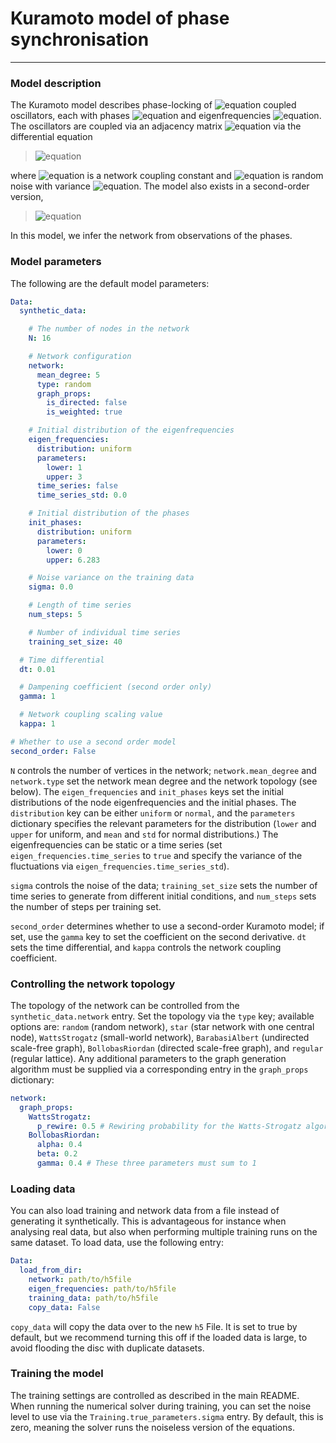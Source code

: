 # Kuramoto model of phase synchronisation

---
### Model description
The Kuramoto model describes phase-locking of ![equation](https://latex.codecogs.com/gif.image?%5Cinline%20%5Cdpi%7B110%7DN) coupled oscillators,
each with phases ![equation](https://latex.codecogs.com/gif.image?%5Cinline%20%5Cdpi%7B110%7D%5Cvarphi_i) and eigenfrequencies
![equation](https://latex.codecogs.com/gif.image?%5Cinline%20%5Cdpi%7B110%7D%5Comega_i).
The oscillators are coupled via
an adjacency matrix ![equation](https://latex.codecogs.com/gif.image?%5Cinline%20%5Cdpi%7B110%7D%5Cmathbf%7BA%7D%20=%20(a_%7Bij%7D))
via the differential equation

> ![equation](https://latex.codecogs.com/gif.image?%5Cinline%20%5Cdpi%7B110%7D%5Cdfrac%7B%5Cmathrm%7Bd%7D%5Cvarphi_i%7D%7B%5Cmathrm%7Bd%7Dt%7D%20=%20%5Comega_i%20&plus;%20%5Ckappa%5Csum_j%20a_%7Bij%7D%20%5Csin(%5Cvarphi_j%20-%5Cvarphi_i)%20&plus;%20%5Csigma%20%5Cmathrm%7Bd%7DB_i)

where ![equation](https://latex.codecogs.com/gif.image?%5Cinline%20%5Cdpi%7B110%7D%5Ckappa) is a network coupling
constant and ![equation](https://latex.codecogs.com/gif.image?%5Cinline%20%5Cdpi%7B110%7DB_i) is random noise with variance
![equation](https://latex.codecogs.com/gif.image?%5Cinline%20%5Cdpi%7B110%7D%5Csigma). The model also exists in a second-order
version,

> ![equation](https://latex.codecogs.com/gif.image?%5Cinline%20%5Cdpi%7B110%7D%5Cgamma%20%5Cdfrac%7B%5Cmathrm%7Bd%7D%5E2%5Cvarphi_i%7D%7B%5Cmathrm%7Bd%7Dt%5E2%7D%20&plus;%20%5Cdfrac%7B%5Cmathrm%7Bd%7D%5Cvarphi_i%7D%7B%5Cmathrm%7Bd%7Dt%7D%20=%20%5Comega_i%20&plus;%20%5Csum_j%20a_%7Bij%7D%20%5Csin(%5Cvarphi_j-%5Cvarphi_i)%20&plus;%20%5Cmathrm%7Bd%7DB_i)

In this model, we infer the network from observations of the phases.

### Model parameters
The following are the default model parameters:
```yaml
Data:
  synthetic_data:

    # The number of nodes in the network
    N: 16

    # Network configuration
    network:
      mean_degree: 5
      type: random
      graph_props:
        is_directed: false
        is_weighted: true

    # Initial distribution of the eigenfrequencies
    eigen_frequencies:
      distribution: uniform
      parameters:
        lower: 1
        upper: 3
      time_series: false
      time_series_std: 0.0

    # Initial distribution of the phases
    init_phases:
      distribution: uniform
      parameters:
        lower: 0
        upper: 6.283

    # Noise variance on the training data
    sigma: 0.0

    # Length of time series
    num_steps: 5

    # Number of individual time series
    training_set_size: 40

  # Time differential
  dt: 0.01

  # Dampening coefficient (second order only)
  gamma: 1

  # Network coupling scaling value
  kappa: 1

# Whether to use a second order model
second_order: False
```
`N` controls the number of vertices in the network; `network.mean_degree` and
`network.type` set the network mean degree and the network topology (see below).
The `eigen_frequencies` and `init_phases` keys set the initial distributions of the
node eigenfrequencies and the initial phases. The `distribution` key can be either `uniform` or
`normal`, and the `parameters` dictionary specifies the relevant parameters for the distribution
(`lower` and `upper` for uniform, and `mean` and `std` for normal distributions.)
The eigenfrequencies can be static or a time series (set `eigen_frequencies.time_series` to `true`
and specify the variance of the fluctuations via `eigen_frequencies.time_series_std`).

`sigma` controls the noise of the data; `training_set_size` sets the number of time series to
generate from different initial conditions, and `num_steps` sets the number of steps per training set.

`second_order` determines whether to use a second-order Kuramoto model; if set, use the `gamma` key to set
the coefficient on the second derivative. `dt` sets the time differential, and `kappa` controls
the network coupling coefficient.

### Controlling the network topology

The topology of the network can be controlled from the `synthetic_data.network` entry.
Set the topology via the `type` key; available options are: `random` (random network),
`star` (star network with one central node), `WattsStrogatz` (small-world network),
`BarabasiAlbert` (undirected scale-free graph), `BollobasRiordan` (directed scale-free graph),
and `regular` (regular lattice). Any additional parameters to the graph generation algorithm
must be supplied via a corresponding entry in the `graph_props` dictionary:

```yaml
network:
  graph_props:
    WattsStrogatz:
      p_rewire: 0.5 # Rewiring probability for the Watts-Strogatz algorithm
    BollobasRiordan:
      alpha: 0.4
      beta: 0.2
      gamma: 0.4 # These three parameters must sum to 1
```

### Loading data
You can also load training and network data from a file instead of generating it
synthetically. This is advantageous for instance when analysing real data, but also when
performing multiple training runs on the same dataset. To load data, use the following entry:

```yaml
Data:
  load_from_dir:
    network: path/to/h5file
    eigen_frequencies: path/to/h5file
    training_data: path/to/h5file
    copy_data: False
```
`copy_data` will copy the data over to the new `h5` File. It is set to true by default, but we recommend
turning this off if the loaded data is large, to avoid flooding the disc with duplicate datasets.

### Training the model
The training settings are controlled as described in the main README. When running the numerical solver during training,
you can set the noise level to use via the ``Training.true_parameters.sigma`` entry. By default, this is
zero, meaning the solver runs the noiseless version of the equations.
